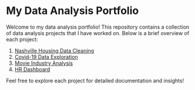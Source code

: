 # My Data Analysis Portfolio

Welcome to my data analysis portfolio! This repository contains a collection of data analysis projects that I have worked on. Below is a brief overview of each project:

1. [Nashville Housing Data Cleaning](Nashville_Housing_Data_Cleaning.md)
2. [Covid-19 Data Exploration](Covid19_Data_Exploration.md)
3. [Movie Industry Analysis](Movie_Industry_Analysis.md)
4. [HR Dashboard](https://github.com/Denzel-Witbooi/HR-Dashboard)

Feel free to explore each project for detailed documentation and insights!
